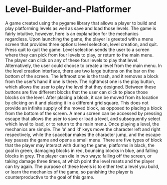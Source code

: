 # Level-Builder-and-Platformer
A game created using the pygame library that allows a player to build and play platforming levels as well as save and load those levels.
The game is fairly intuitive, however, here is an explanation for the mechanics regardless.
Upon launching the game, the player is greeted with a menu screen that provides three options: 
level selection, level creation, and quit. Press quit to quit the game. 
Level selection sends the user to a screen where they can pick from four levels to play, or return to the main menu. 
The player can click on any of these four levels to play that level. 
Alternatively, the user could choose to create a level from the main menu. 
In the level creation interface, there are two large buttons on the bar on the bottom of the screen. 
The leftmost one is the trash, and it removes a block from the user’s hand if one is there. 
The rightmost one is the play button, which allows the user to play the level that they designed. 
Between these buttons are five different blocks that the user can click to place those blocks on the level. 
After placing a block, it can be moved from its location by clicking on it and placing it in a different grid square. 
This does not provide an infinite supply of the moved block, as opposed to placing a block from the bottom of the screen. 
A menu screen can be accessed by pressing escape that allows the user to save or load a level, and subsequently 
select which level to load, or to return to the main menu. 
Once playing a level, the mechanics are simple. The ‘a’ and ‘d’ keys move the character left and right respectively, 
while the spacebar makes the character jump, and the escape key pauses the game and opens a small menu. 
There are five types of block that the player may interact with during the game; 
platforms in black, the goal in green, damaging blocks in red, bouncing blocks in blue, and falling blocks in grey. 
The player can die in two ways: falling off the screen, or taking damage three times, at which point the level resets
and the player can try again. The purpose of these levels is to either test a level you build, 
or learn the mechanics of the game, so punishing the player is counterproductive to the goal of this game.  
